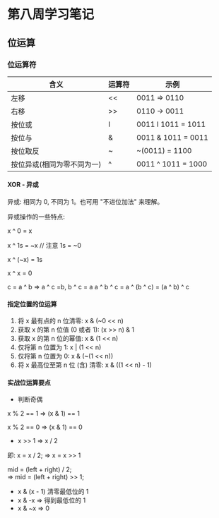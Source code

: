 # 第八周学习笔记
## 位运算
### 位运算符

| 含义 | 运算符 | 示例 |
| --- | --- | --- |
| 左移 | << | 0011 => 0110 |
| 右移 | >> | 0110 -> 0011 |
| 按位或 | I |  0011 I 1011 = 1011 |
| 按位与 | & | 0011 & 1011 = 0011 |
| 按位取反 | ~ | ~(0011) = 1100 |
| 按位异或(相同为零不同为一) | ^ | 0011 ^ 1011 = 1000 |

#### XOR - 异或

异或: 相同为 0, 不同为 1。也可用 "不进位加法" 来理解。

异或操作的一些特点:

x ^ 0 = x

x ^ 1s = ~x // 注意 1s = ~0

x ^ (~x) = 1s

x ^ x = 0

c = a ^ b => a ^ c =b, b ^ c = a
a ^ b ^ c = a ^ (b ^ c) = (a ^ b) ^ c

#### 指定位置的位运算
1. 将 x 最有点的 n 位清零: x & (~0 << n)
2. 获取 x 的第 n 位值 (0 或者 1): (x >> n) & 1
3. 获取 x 的第 n 位的幂值: x & (1 << n)
4. 仅将第 n 位置为 1: x | (1 << n)
5. 仅将第 n 位置为 0: x & (~(1 << n))
6. 将 x 最高位至第 n 位 (含) 清零: x & ((1 << n) - 1)

#### 实战位运算要点
* 判断奇偶

x % 2 == 1 => (x & 1) == 1

x % 2 == 0 => (x & 1) == 0
* x >> 1 => x / 2

即: x = x / 2;
 => x = x >> 1
   
   mid = (left + right) / 2;   
 => mid = (left + right) >> 1;
* x & (x - 1) 清零最低位的 1
* x & -x => 得到最低位的 1
* x & ~x => 0